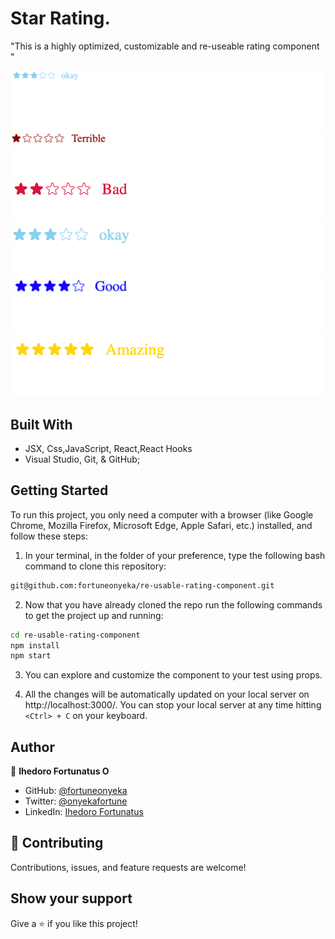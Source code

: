 # Star Rating.
"This is a highly optimized, customizable and re-useable rating component
"




![Screenshot](./src/assests/images/default.png)
![Screenshot](./src/assests/images/terrible.png)
![Screenshot](./src/assests/images/bad.png)
![Screenshot](./src/assests/images/okay.png)
![Screenshot](./src/assests/images/good.png)
![Screenshot](./src/assests/images/amazing.png)



## Built With

- JSX, Css,JavaScript, React,React Hooks
- Visual Studio, Git, & GitHub;




## Getting Started

To run this project, you only need a computer with a browser (like Google Chrome, Mozilla Firefox, Microsoft Edge, Apple Safari, etc.) installed, and follow these steps:

1. In your terminal, in the folder of your preference, type the following bash command to clone this repository:

```sh
git@github.com:fortuneonyeka/re-usable-rating-component.git
```

2. Now that you have already cloned the repo run the following commands to get the project up and running:
```sh
cd re-usable-rating-component
npm install
npm start
```

3.  You can explore and customize the component to your test using props.

4.  All the changes will be automatically updated on your local server on http://localhost:3000/. You can stop your local server at any time hitting `<Ctrl> + C` on your keyboard.




## Author

👤 **Ihedoro Fortunatus O**

- GitHub: [@fortuneonyeka](https://github.com/fortuneonyeka)
- Twitter: [@onyekafortune](https://twitter.com/onyekafortune)
- LinkedIn: [Ihedoro Fortunatus](https://www.linkedin.com/in/fortunatus-ihedoro/)

## 🤝 Contributing

Contributions, issues, and feature requests are welcome!

## Show your support

Give a ⭐️ if you like this project!